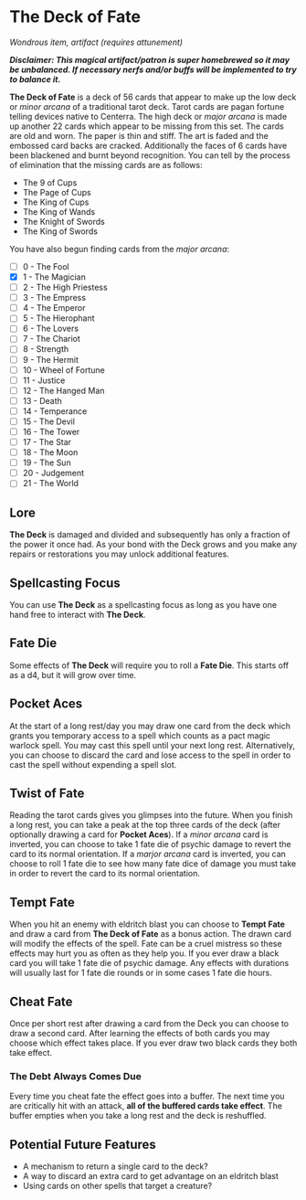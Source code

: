 # The Deck of Fate

_Wondrous item, artifact (requires attunement)_

**_Disclaimer: This magical artifact/patron is super homebrewed so it may be unbalanced. If necessary nerfs and/or buffs will be implemented to try to balance it._**

**The Deck of Fate** is a deck of 56 cards that appear to make up the low deck or _minor arcana_ of a traditional tarot deck. Tarot cards are pagan fortune telling devices native to Centerra. The high deck or _major arcana_ is made up another 22 cards which appear to be missing from this set. The cards are old and worn. The paper is thin and stiff. The art is faded and the embossed card backs are cracked. Additionally the faces of 6 cards have been blackened and burnt beyond recognition. You can tell by the process of elimination that the missing cards are as follows:

- The 9 of Cups
- The Page of Cups
- The King of Cups
- The King of Wands
- The Knight of Swords
- The King of Swords

You have also begun finding cards from the _major arcana_:

- [ ] 0 - The Fool
- [x] 1 - The Magician
- [ ] 2 - The High Priestess
- [ ] 3 - The Empress
- [ ] 4 - The Emperor
- [ ] 5 - The Hierophant
- [ ] 6 - The Lovers
- [ ] 7 - The Chariot
- [ ] 8 - Strength
- [ ] 9 - The Hermit
- [ ] 10 - Wheel of Fortune
- [ ] 11 - Justice
- [ ] 12 - The Hanged Man
- [ ] 13 - Death
- [ ] 14 - Temperance
- [ ] 15 - The Devil
- [ ] 16 - The Tower
- [ ] 17 - The Star
- [ ] 18 - The Moon
- [ ] 19 - The Sun
- [ ] 20 - Judgement
- [ ] 21 - The World

## Lore

**The Deck** is damaged and divided and subsequently has only a fraction of the power it once had. As your bond with the Deck grows and you make any repairs or restorations you may unlock additional features.

## Spellcasting Focus

You can use **The Deck** as a spellcasting focus as long as you have one hand free to interact with **The Deck**.

## Fate Die

Some effects of **The Deck** will require you to roll a **Fate Die**. This starts off as a d4, but it will grow over time.

## Pocket Aces

At the start of a long rest/day you may draw one card from the deck which grants you temporary access to a spell which counts as a pact magic warlock spell. You may cast this spell until your next long rest. Alternatively, you can choose to discard the card and lose access to the spell in order to cast the spell without expending a spell slot.

## Twist of Fate

Reading the tarot cards gives you glimpses into the future. When you finish a long rest, you can take a peak at the top three cards of the deck (after optionally drawing a card for **Pocket Aces**). If a _minor arcana_ card is inverted, you can choose to take 1 fate die of psychic damage to revert the card to its normal orientation. If a _marjor arcana_ card is inverted, you can choose to roll 1 fate die to see how many fate dice of damage you must take in order to revert the card to its normal orientation.

## Tempt Fate

When you hit an enemy with eldritch blast you can choose to **Tempt Fate** and draw a card from **The Deck of Fate** as a bonus action. The drawn card will modify the effects of the spell. Fate can be a cruel mistress so these effects may hurt you as often as they help you. If you ever draw a black card you will take 1 fate die of psychic damage. Any effects with durations will usually last for 1 fate die rounds or in some cases 1 fate die hours.

## Cheat Fate

Once per short rest after drawing a card from the Deck you can choose to draw a second card. After learning the effects of both cards you may choose which effect takes place. If you ever draw two black cards they both take effect.

### The Debt Always Comes Due

Every time you cheat fate the effect goes into a buffer. The next time you are critically hit with an attack, **all of the buffered cards take effect**. The buffer empties when you take a long rest and the deck is reshuffled.

## Potential Future Features

- A mechanism to return a single card to the deck?
- A way to discard an extra card to get advantage on an eldritch blast
- Using cards on other spells that target a creature?
